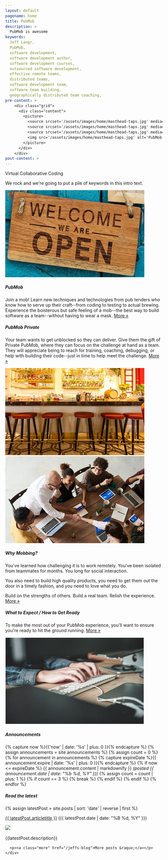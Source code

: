 ```yaml
---
layout: default
pagename: home
title: PubMob
description: >
  PubMob is awesome
keywords:
  Jeff Langr,
  PubMob,
  software development,
  software development author,
  software development courses,
  outsourced software development,
  effective remote teams,
  distributed teams,
  software development team,
  software team building,
  geographically distributed team coaching,
pre-content: >
    <div class="grid">
      <div class="content">
        <picture>
          <source srcset='/assets/images/home/masthead-taps.jpg' media='(max-width: 1080px)'>
          <source srcset='/assets/images/home/masthead-taps.jpg' media='(min-width: 960px)'>
          <source srcset='/assets/images/home/masthead-taps.jpg' media='(min-width: 830px'>
          <img src='/assets/images/home/masthead-taps.jpg' alt='PubMob'>
        </picture>
      </div>
    </div>
post-content: >
---
```

<section class="seo">
  <p class="tagline">Virtual Collaborative Coding</p>
  <p>
    We rock and we're going to put a pile of keywords in this intro text.
  </p>
</section>

<section class="services">
  <div class="boxleft IrishFlagGreen">
    <div class="image">
      <img src='/assets/images/home/pubmob.jpg' alt='PubMob'>
    </div>
    <div class="boxcopy copy">
      <h5>PubMob</h5>
      <p>Join a mob! Learn new techniques and technologies from pub tenders who know how to serve up their craft--from coding to testing to actual brewing. Experience the boisterous but safe feeling of a mob--the best way to build software as a team--without having to wear a mask.
         <a class="more" href="/pubmob">More &raquo;</a>
      </p>
    </div>
  </div>
  <div class="boxleft IrishFlagOrange">
    <div class="boxcopy copy">
      <h5>PubMob Private</h5>
      <p>Your team wants to get unblocked so they can deliver. Give them the gift of Private PubMob, where they can focus on the challenge at hand as a team. They will appreciate being to reach for training, coaching, debugging, or help with building their code--just in time to help meet the challenge.
         <a class="more" href="/privmob">More &raquo;</a>
      </p>
    </div>
    <div class="image">
      <img src='/assets/images/home/private.jpg' alt='PubMob Private'>
    </div>
  </div>
  <div class="boxleft Reddish">
    <div class="image">
      <img src='/assets/images/home/mobbing.jpg' alt='Why Mobbing'>
    </div>
    <div class="boxcopy copy">
      <h5>Why Mobbing?</h5>
      <p>
         You've learned how challenging it is to work remotely. You've been isolated from teammates for months. You long for social interaction.</p>
      <p>
        You also need to build high quality products, you need to get them out the door in a timely fashion,
        and you need to love what you do.
      </p>
      <p>Build on the strengths of others. Build a real team. Relish the experience.
         <a class="more" href="/mobbing">More &raquo;</a>
      </p>
    </div>
  </div>
  <div class="boxleft Blackish">
    <div class="boxcopy copy">
      <h5>What to Expect / How to Get Ready</h5>
      <p>
        To make the most out of your PubMob experience, you'll want to ensure you're ready
        to hit the ground running.
        <a class="more" href="/setup">More &raquo;</a>
      </p>
    </div>
    <div class="image">
      <img src='/assets/images/home/outsourced-software-development.jpg' alt='Outsourced software development'>
    </div>
  </div>
</section>

<div class="two">
  <div class="announcements">
    <h5>Announcements</h5>
    <div class="indent">
      {% capture now %}{{'now' | date: '%s' | plus: 0 }}{% endcapture %}
      {% assign announcements = site.announcements %}
      {% assign count = 0 %}
      {% for announcement in announcements %}
        {% capture expireDate %}{{ announcement.expire | date: '%s' | plus: 0 }}{% endcapture %}
        {% if now <= expireDate %}
          {{ announcement.content | markdownify }} <em>(posted {{ announcement.date | date: "%b %d, %Y" }})</em>
          {% assign count = count | plus: 1 %}
          {% if count == 3 %}
            {% break %}
          {% endif %}
        {% endif %}
      {% endfor %}
    </div>
  </div>
  <div class="posts">
    <h5>Read the latest</h5>
    <div class="indent">
      {% assign latestPost = site.posts | sort: 'date' | reverse | first %}
      <p><a href="{{latestPost.url}}">{{ latestPost.articletitle }}</a> ({{ latestPost.date | date: "%B %d, %Y" }})</p>
      <img src="{{latestPost.image}}" width="400px" />
      <p class="textBlock">{{latestPost.description}}</p>

      <p><a class="more" href="/jeffs-blog">More posts &raquo;</a></p>
    </div>
  </div>
</div>


